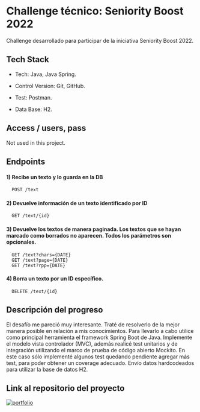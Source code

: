 
# Challenge técnico: Seniority Boost 2022

Challenge desarrollado para participar
de la iniciativa Seniority Boost 2022.


## Tech Stack

- Tech: Java, Java Spring.

- Control Version: Git, GitHub.

- Test: Postman.

- Data Base: H2.

## Access / users, pass

Not used in this project.


## Endpoints

#### 1) Recibe un texto y lo guarda en la DB

```http
  POST /text
```

#### 2) Devuelve información de un texto identificado por ID

```http
  GET /text/{id}
```

#### 3) Devuelve los textos de manera paginada. Los textos que se hayan marcado como borrados no aparecen. Todos los parámetros son opcionales.

```http
  GET /text?chars={DATE}
  GET /text?page={DATE}
  GET /text?rpp={DATE}
```

#### 4) Borra un texto por un ID específico.

```http
  DELETE /text/{id}
```
## Descripción del progreso

El desafío me pareció muy interesante. Traté de resolverlo de la mejor manera posible en relación a mis conocimientos. Para llevarlo a cabo utilice como principal herramienta el framework Spring Boot de Java. Implemente el modelo vista controlador (MVC), además realicé test unitarios y de integración utilizando el marco de prueba de código abierto Mockito. En este caso sólo implementé algunos test quedando pendiente agregar más test, para poder obtener un coverage adecuado. Envío datos hardcodeados para utilizar la base de datos H2.


## Link al repositorio del proyecto
[![portfolio](https://img.shields.io/github/watchers/FigueredoGaston/challengerooftop?style=social)](https://github.com/FigueredoGaston/challengerooftop)
